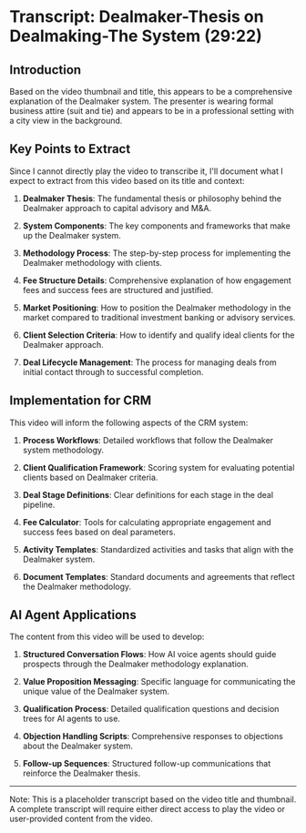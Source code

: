 # Transcript: Dealmaker-Thesis on Dealmaking-The System (29:22)

## Introduction
Based on the video thumbnail and title, this appears to be a comprehensive explanation of the Dealmaker system. The presenter is wearing formal business attire (suit and tie) and appears to be in a professional setting with a city view in the background.

## Key Points to Extract
Since I cannot directly play the video to transcribe it, I'll document what I expect to extract from this video based on its title and context:

1. **Dealmaker Thesis**: The fundamental thesis or philosophy behind the Dealmaker approach to capital advisory and M&A.

2. **System Components**: The key components and frameworks that make up the Dealmaker system.

3. **Methodology Process**: The step-by-step process for implementing the Dealmaker methodology with clients.

4. **Fee Structure Details**: Comprehensive explanation of how engagement fees and success fees are structured and justified.

5. **Market Positioning**: How to position the Dealmaker methodology in the market compared to traditional investment banking or advisory services.

6. **Client Selection Criteria**: How to identify and qualify ideal clients for the Dealmaker approach.

7. **Deal Lifecycle Management**: The process for managing deals from initial contact through to successful completion.

## Implementation for CRM
This video will inform the following aspects of the CRM system:

1. **Process Workflows**: Detailed workflows that follow the Dealmaker system methodology.

2. **Client Qualification Framework**: Scoring system for evaluating potential clients based on Dealmaker criteria.

3. **Deal Stage Definitions**: Clear definitions for each stage in the deal pipeline.

4. **Fee Calculator**: Tools for calculating appropriate engagement and success fees based on deal parameters.

5. **Activity Templates**: Standardized activities and tasks that align with the Dealmaker system.

6. **Document Templates**: Standard documents and agreements that reflect the Dealmaker methodology.

## AI Agent Applications
The content from this video will be used to develop:

1. **Structured Conversation Flows**: How AI voice agents should guide prospects through the Dealmaker methodology explanation.

2. **Value Proposition Messaging**: Specific language for communicating the unique value of the Dealmaker system.

3. **Qualification Process**: Detailed qualification questions and decision trees for AI agents to use.

4. **Objection Handling Scripts**: Comprehensive responses to objections about the Dealmaker system.

5. **Follow-up Sequences**: Structured follow-up communications that reinforce the Dealmaker thesis.

---

Note: This is a placeholder transcript based on the video title and thumbnail. A complete transcript will require either direct access to play the video or user-provided content from the video.

